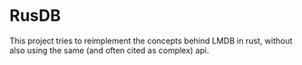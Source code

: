 # RusDB

This project tries to reimplement the concepts behind LMDB in rust, without also using the same (and often cited as complex) api.